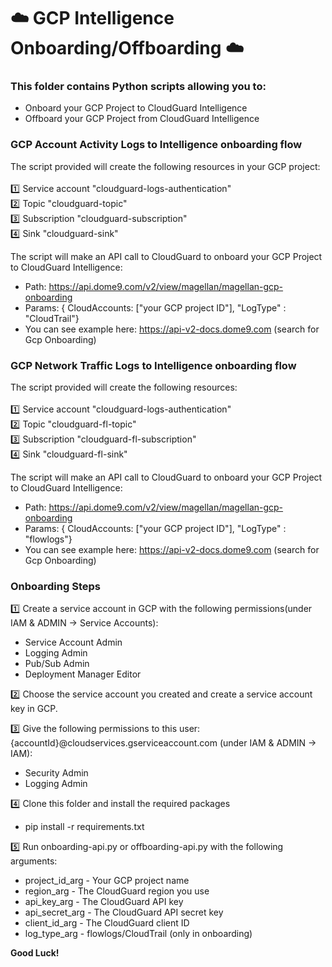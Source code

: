# :cloud: GCP Intelligence Onboarding/Offboarding :cloud:

### This folder contains Python scripts allowing you to:
- Onboard your GCP Project to CloudGuard Intelligence
- Offboard your GCP Project from CloudGuard Intelligence

### GCP Account Activity Logs to Intelligence onboarding flow
The script provided will create the following resources in your GCP project:<br><br>
:one: Service account "cloudguard-logs-authentication"<br>
:two: Topic "cloudguard-topic"<br>
:three: Subscription "cloudguard-subscription"<br>
:four: Sink "cloudguard-sink"<br>

The script will make an API call to CloudGuard to onboard your GCP Project to CloudGuard Intelligence:<br>
- Path: https://api.dome9.com/v2/view/magellan/magellan-gcp-onboarding
- Params: { CloudAccounts: ["your GCP project ID"], "LogType" : "CloudTrail"}
- You can see example here: https://api-v2-docs.dome9.com (search for Gcp Onboarding)

### GCP Network Traffic Logs to Intelligence onboarding flow
The script provided will create the following resources:<br><br>
:one: Service account "cloudguard-logs-authentication"<br>
:two: Topic "cloudguard-fl-topic"<br>
:three: Subscription "cloudguard-fl-subscription"<br>
:four: Sink "cloudguard-fl-sink"<br>

The script will make an API call to CloudGuard to onboard your GCP Project to CloudGuard Intelligence:<br>
- Path: https://api.dome9.com/v2/view/magellan/magellan-gcp-onboarding
- Params: { CloudAccounts: ["your GCP project ID"], "LogType" : "flowlogs"}
- You can see example here: https://api-v2-docs.dome9.com (search for Gcp Onboarding)

### Onboarding Steps
:one: Create a service account in GCP with the following permissions(under IAM & ADMIN -> Service Accounts):<br>
- Service Account Admin <br>
- Logging Admin <br>
- Pub/Sub Admin <br>
- Deployment Manager Editor <br>

:two: Choose the service account you created and create a service account key in GCP.<br>

:three: Give the following permissions to this user: {accountId}@cloudservices.gserviceaccount.com (under IAM & ADMIN -> IAM):
- Security Admin <br>
- Logging Admin <br>

:four: Clone this folder and install the required packages
- pip install -r requirements.txt

:five: Run onboarding-api.py or offboarding-api.py with the following arguments:
- project_id_arg - Your GCP project name 
- region_arg - The CloudGuard region you use 
- api_key_arg - The CloudGuard API key 
- api_secret_arg - The CloudGuard API secret key 
- client_id_arg - The CloudGuard client ID 
- log_type_arg - flowlogs/CloudTrail (only in onboarding) <br>

**Good Luck!**
